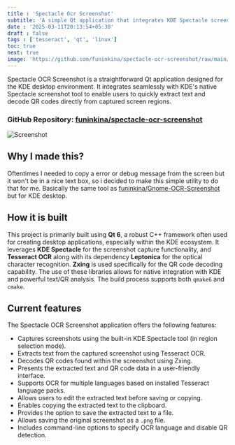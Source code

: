 ```yaml
---
title : 'Spectacle Ocr Screenshot'
subtitle: 'A simple Qt application that integrates KDE Spectacle screenshot tool with Tesseract OCR to extract text from screenshots as well QR codes.'
date : '2025-03-11T20:13:54+05:30'
draft : false
tags : ['tesseract', 'qt', 'linux']
toc: true
next: true
image: 'https://github.com/funinkina/spectacle-ocr-screenshot/raw/main/screenshot.png'
---
```


Spectacle OCR Screenshot is a straightforward Qt application designed for the KDE desktop environment. It integrates seamlessly with KDE's native Spectacle screenshot tool to enable users to quickly extract text and decode QR codes directly from captured screen regions.

### GitHub Repository: [funinkina/spectacle-ocr-screenshot](https://github.com/funinkina/spectacle-ocr-screenshot)
![Screenshot](https://github.com/funinkina/spectacle-ocr-screenshot/raw/main/screenshot.png)

## Why I made this?
Oftentimes I needed to copy a error or debug message from the screen but it won't be in a nice text box, so i decided to make this simple utility to do that for me. Basically the same tool as [funinkina/Gnome-OCR-Screenshot](https://github.com/funinkina/Gnome-OCR-Screenshot) but for KDE desktop.

## How it is built
This project is primarily built using **Qt 6**, a robust C++ framework often used for creating desktop applications, especially within the KDE ecosystem. It leverages **KDE Spectacle** for the screenshot capture functionality, and **Tesseract OCR** along with its dependency **Leptonica** for the optical character recognition. **Zxing** is used specifically for the QR code decoding capability. The use of these libraries allows for native integration with KDE and powerful text/QR analysis. The build process supports both `qmake6` and `cmake`.

## Current features
The Spectacle OCR Screenshot application offers the following features:
*   Captures screenshots using the built-in KDE Spectacle tool (in region selection mode).
*   Extracts text from the captured screenshot using Tesseract OCR.
*   Decodes QR codes found within the screenshot using Zxing.
*   Presents the extracted text and QR code data in a user-friendly interface.
*   Supports OCR for multiple languages based on installed Tesseract language packs.
*   Allows users to edit the extracted text before saving or copying.
*   Enables copying the extracted text to the clipboard.
*   Provides the option to save the extracted text to a file.
*   Allows saving the original screenshot as a `.png` file.
*   Includes command-line options to specify OCR language and disable QR detection.
